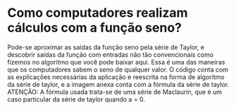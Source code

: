 # Como computadores realizam cálculos  com a função seno?
Pode-se aproximar as saídas da função seno pela série de Taylor, e descobrir saídas da função com entradas não tão convencionais como fizemos no algoritmo que você pode baixar aqui. Essa é uma das maneiras que os computadores sabem o seno de qualquer valor. 
O código conta com as explicações necessárias da aplicação e reescrita na forma de algoritmo da 
série de taylor, e a imagem anexa conta com a fórmula da série de taylor. 
ATENÇÃO: A fórmula usada trata-se de uma série de Maclaurin, que é um caso particular da série de taylor quando a = 0.
